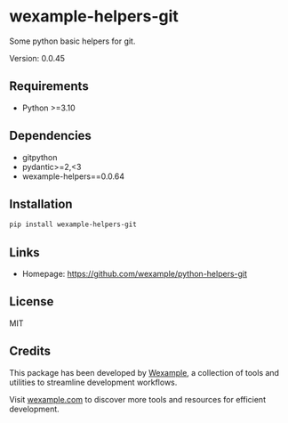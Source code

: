 # wexample-helpers-git

Some python basic helpers for git.

Version: 0.0.45

## Requirements

- Python >=3.10

## Dependencies

- gitpython
- pydantic>=2,<3
- wexample-helpers==0.0.64

## Installation

```bash
pip install wexample-helpers-git
```

## Links

- Homepage: https://github.com/wexample/python-helpers-git

## License

MIT
## Credits

This package has been developed by [Wexample](https://wexample.com), a collection of tools and utilities to streamline development workflows.

Visit [wexample.com](https://wexample.com) to discover more tools and resources for efficient development.